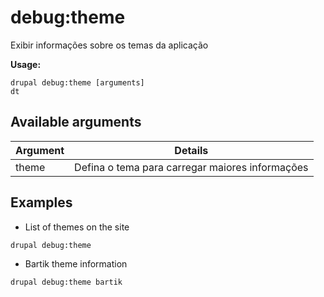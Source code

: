 # debug:theme
Exibir informações sobre os temas da aplicação

**Usage:**
```
drupal debug:theme [arguments]
dt
```

## Available arguments
Argument | Details
---------|-------------
theme | Defina o tema para carregar maiores informações 

## Examples
* List of themes on the site
```
drupal debug:theme
```
* Bartik theme information
```
drupal debug:theme bartik
```
